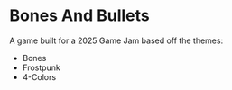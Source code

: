# Bones And Bullets
A game built for a 2025 Game Jam based off the themes:
- Bones
- Frostpunk
- 4-Colors
